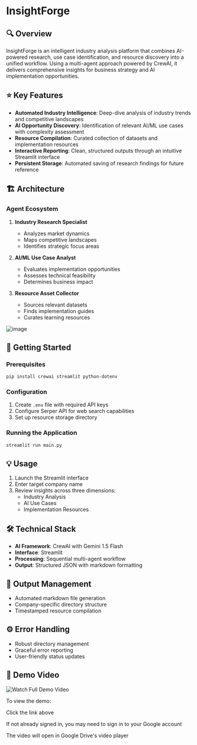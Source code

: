 # InsightForge

## 🔍 Overview
InsightForge is an intelligent industry analysis platform that combines AI-powered research, use case identification, and resource discovery into a unified workflow. Using a multi-agent approach powered by CrewAI, it delivers comprehensive insights for business strategy and AI implementation opportunities.

## ⭐ Key Features
- **Automated Industry Intelligence**: Deep-dive analysis of industry trends and competitive landscapes
- **AI Opportunity Discovery**: Identification of relevant AI/ML use cases with complexity assessment
- **Resource Compilation**: Curated collection of datasets and implementation resources
- **Interactive Reporting**: Clean, structured outputs through an intuitive Streamlit interface
- **Persistent Storage**: Automated saving of research findings for future reference

## 🏗️ Architecture
### Agent Ecosystem
1. **Industry Research Specialist**
   - Analyzes market dynamics
   - Maps competitive landscapes
   - Identifies strategic focus areas

2. **AI/ML Use Case Analyst**
   - Evaluates implementation opportunities
   - Assesses technical feasibility
   - Determines business impact

3. **Resource Asset Collector**
   - Sources relevant datasets
   - Finds implementation guides
   - Curates learning resources
     
  ![image](https://github.com/user-attachments/assets/e9260649-be22-4b43-9d67-777d690d02cf)

## 🚀 Getting Started
### Prerequisites
```bash
pip install crewai streamlit python-dotenv
```

### Configuration
1. Create `.env` file with required API keys
2. Configure Serper API for web search capabilities
3. Set up resource storage directory

### Running the Application
```bash
streamlit run main.py
```

## 💡 Usage
1. Launch the Streamlit interface
2. Enter target company name
3. Review insights across three dimensions:
   - Industry Analysis
   - AI Use Cases
   - Implementation Resources

## 🛠️ Technical Stack
- **AI Framework**: CrewAI with Gemini 1.5 Flash
- **Interface**: Streamlit
- **Processing**: Sequential multi-agent workflow
- **Output**: Structured JSON with markdown formatting

## 📁 Output Management
- Automated markdown file generation
- Company-specific directory structure
- Timestamped resource compilation

## ⚙️ Error Handling
- Robust directory management
- Graceful error reporting
- User-friendly status updates

## 🎥 Demo Video

   ![Watch Full Demo Video](https://drive.google.com/file/d/1XyZEay2Px6jeH2Bj1TG4VSiPfBEedEGs/view?usp=sharing)
   
To view the demo:

Click the link above

If not already signed in, you may need to sign in to your Google account

The video will open in Google Drive's video player
